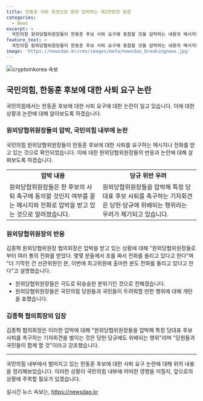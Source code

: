 ```yaml
---
title: 한동훈 사퇴 회견으로 원외 압박하는 제2연판장 동참
categories:
  - News
excerpt: >
  국민의힘 원외당협위원장들이 한동훈 후보 사퇴 요구에 동참할 것을 압박하는 내용의 메시지와 전화가 돌고 있음이 확인됐다. 이에 대해 김종혁 원외당협협회장은 비열한 음모로 개탄하며 해당 행위는 당헌·당규에 위배된다는 지적이 나왔다. 또한, 국민의힘 당규에 따르면 당협위원장들이 특정 후보자를 위해 사퇴 촉구 기자회견을 벌인다면, 당헌·당규에 위배되어 윤리위 회부 사유가 될 수 있다는 우려가 제기되고 있다. 김종혁 협의회장은 이런 비열한 음모에 맞서 당을 지켜야 한다고 강조했다.
feature_text: >
  국민의힘 원외당협위원장들이 한동훈 후보 사퇴 요구에 동참할 것을 압박하는 내용의 메시지와 전화가 돌고 있음이 확인됐다. 이에 대해 김종혁 원외당협협회장은 비열한 음모로 개탄하며 해당 행위는 당헌·당규에 위배된다는 지적이 나왔다. 또한, 국민의힘 당규에 따르면 당협위원장들이 특정 후보자를 위해 사퇴 촉구 기자회견을 벌인다면, 당헌·당규에 위배되어 윤리위 회부 사유가 될 수 있다는 우려가 제기되고 있다. 김종혁 협의회장은 이런 비열한 음모에 맞서 당을 지켜야 한다고 강조했다.
image: 'https://newsdao.kr/res/images/meta/newsdao_breakingnews.jpg'
---
```


<p><img src="https://newsdao.kr/res/images/meta/newsdao_breakingnews.jpg" alt="cryptoinkorea 속보" /></p>

<h2 data-ke-size="size26">국민의힘, 한동훈 후보에 대한 사퇴 요구 논란</h2>

<p data-ke-size="size16">국민의힘에서는 한동훈 후보에 대한 사퇴 요구에 대한 논란이 일고 있습니다. 이에 대한 상황과 논란에 대해 알아보도록 하겠습니다.</p>

<h3>원외당협위원장들의 압박, 국민의힘 내부에 논란</h3>

<p data-ke-size="size16">국민의힘 원외당협위원장들이 한동훈 후보에 대한 사퇴를 요구하는 메시지나 전화를 받고 있는 것으로 확인되었습니다. 이에 대한 원외당협위원장들의 반응과 논란에 대해 살펴보도록 하겠습니다.</p>

<table>
    <tr>
        <td style="text-align: center; height: 17px;"><b>압박 내용</b></td>
        <td style="text-align: center; height: 17px;"><b>당규 위반 우려</b></td>
    </tr>
    <tr>
        <td>원외당협위원장들은 한 후보의 사퇴 촉구에 동의할 것인지 여부를 묻는 메시지와 전화로 압박을 받고 있는 것으로 알려졌습니다.</td>
        <td>원외당협위원장들을 압박해 특정 당대표 후보 사퇴를 촉구하는 기자회견은 당헌·당규에 위배되는 행위라는 우려가 제기되고 있습니다.</td>
    </tr>
</table>

<h3>원외당협위원장의 반응</h3>

<p data-ke-size="size16">김종혁 원외당협위원장 협의회장은 압박을 받고 있는 상황에 대해 "원외당협위원장들로부터 여러 통의 전화를 받았다. 몇몇 분들께서 조를 짜서 전화를 돌리고 있다고 한다"며 "더 기막힌 건 선관위원인 분, 이번에 최고위원에 출마한 분도 전화를 돌리고 있다고 한다"고 설명했습니다.</p>

<ul>
    <li>원외당협위원장들은 극도로 뒤숭숭한 분위기인 것으로 전해졌습니다.</li>
    <li>원외당협위원장들은 국민의힘 당원들과 국민들이 두려워할 만한 행위에 대해 개탄을 표했습니다.</li>
</ul>

<h3>김종혁 협의회장의 입장</h3>

<p data-ke-size="size16">김종혁 협의회장은 이러한 압박에 대해 "원외당협위원장들을 압박해 특정 당대표 후보 사퇴를 촉구하는 기자회견을 벌이는 것은 당헌·당규에도 위배되는 행위"라며 "당원들과 국민들이 함께 할 것"이라고 강조했습니다.</p>

<hr>

<p data-ke-size="size16">국민의힘 내부에서 벌어지고 있는 한동훈 후보에 대한 사퇴 요구 논란에 대해 위의 내용을 정리해보았습니다. 이러한 상황이 국민의힘 내부에 어떠한 영향을 미칠지, 앞으로의 상황에 주목할 필요가 있겠습니다.</p>
실시간 뉴스 속보는, <a href="https://newsdao.kr" rel="dofollow">https://newsdao.kr</a>


